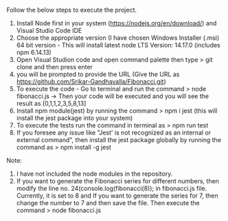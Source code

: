 Follow the below steps to execute the project.

1.	Install Node first in your system (https://nodejs.org/en/download/) and Visual Studio Code IDE
2.	Choose the appropriate version (I have chosen Windows Installer (.msi) 64 bit version - This will install latest node LTS Version: 14.17.0 (includes npm 6.14.13)
3.	Open Visual Studion code and open command palette then type > git clone   and then press enter
4.	you will be prompted to provide the URL (Give the URL as https://github.com/Srikar-Gandhavalla/Fibonacci.git)
5.	To execute the code - Go to terminal and run the command > node fibonacci.js -> Then your code will be executed and you will see the result as [0,1,1,2,3,5,8,13]
6.	Install npm module(jest) by running the command > npm i jest (this will install the jest package into your system)
7.	To execute the tests run the command in terminal as > npm run test
8.	If you foresee any issue like "Jest' is not recognized as an internal or external command", then install the jest package globally by running the command as > npm install -g jest


Note: 

1.	I have not included the node modules in the repository.
2.	If you want to generate the Fibonacci series for different numbers, then modify the line no. 24(console.log(fibonacci(8)); in fibonacci.js file. Currently, it is set to 8 and If you want to generate the series for 7, then change the number to 7 and then save the file. Then execute the command > node fibonacci.js

